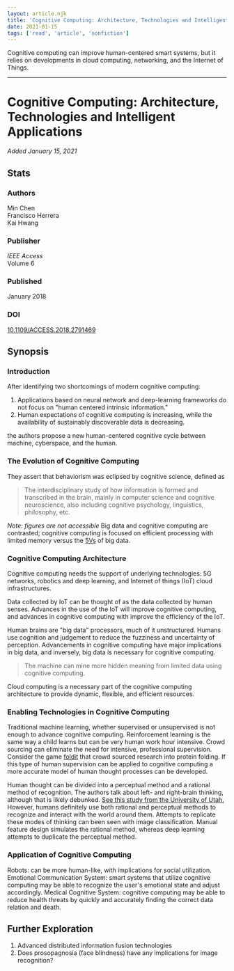 ```yaml
---
layout: article.njk
title: 'Cognitive Computing: Architecture, Technologies and Intelligent Applications'
date: 2021-01-15
tags: ['read', 'article', 'nonfiction']
---
```

Cognitive computing can improve human-centered smart systems, but it relies on developments in cloud computing, networking, and the Internet of Things. 

<!-- excerpt -->

---

# Cognitive Computing: Architecture, Technologies and Intelligent Applications

*Added January 15, 2021*

## Stats

### Authors

Min Chen<br>
Francisco Herrera<br>
Kai Hwang

### Publisher

*IEEE Access*<br>
Volume 6<br>

### Published
January 2018

### DOI

[10.1109/ACCESS.2018.2791469
](https://doi.org/10.1109/ACCESS.2018.2791469)

## Synopsis

### Introduction

After identifying two shortcomings of modern cognitive computing:

1. Applications based on neural network and deep-learning frameworks do not focus on "human centered intrinsic information."
2. Human expectations of cognitive computing is increasing, while the availability of sustainably discoverable data is decreasing.

the authors propose a new human-centered cognitive cycle between machine, cyberspace, and the human.

### The Evolution of Cognitive Computing

They assert that behaviorism was eclipsed by cognitive science, defined as

> The interdisciplinary study of how information is formed and transcribed in the brain, mainly in computer science and cognitive neuroscience, also including cognitive psychology, linguistics, philosophy, etc.

*Note: figures are not accessible*
Big data and cognitive computing are contrasted; cognitive computing is focused on efficient processing with limited memory versus the [5Vs](https://www.geeksforgeeks.org/5-vs-of-big-data/) of big data.

### Cognitive Computing Architecture

Cognitive computing needs the support of underlying technologies: 5G networks, robotics and deep learning, and Internet of things (IoT) cloud infrastructures.

Data collected by IoT can be thought of as the data collected by human senses. Advances in the use of the IoT will improve cognitive computing, and advances in cognitive computing with improve the efficiency of the IoT.

Human brains are "big data" processors, much of it unstructured. Humans use cognition and judgement to reduce the fuzziness and uncertainty of perception. Advancements in cognitive computing have major implications in big data, and inversely, big data is necessary for cognitive computing.

> The machine can mine more hidden meaning from limited data using cognitive computing.

Cloud computing is a necessary part of the cognitive computing architecture to provide dynamic, flexible, and efficient resources.

### Enabling Technologies in Cognitive Computing

Traditional machine learning, whether supervised or unsupervised is not enough to advance cognitive computing. Reinforcement learning is the same way a child learns but can be very human work hour intensive. Crowd sourcing can eliminate the need for intensive, professional supervision. Consider the game [foldit](https://fold.it/) that crowd sourced research into protein folding. If this type of human supervision can be applied to cognitive computing a more accurate model of human thought processes can be developed.

Human thought can be divided into a perceptual method and a rational method of recognition. The authors talk about left- and right-brain thinking, although that is likely debunked. [See this study from the University of Utah.](https://journals.plos.org/plosone/article?id=10.1371/journal.pone.0071275) However, humans definitely use both rational and perceptual methods to recognize and interact with the world around them. Attempts to replicate these modes of thinking can been seen with image classification. Manual feature design simulates the rational method, whereas deep learning attempts to duplicate the perceptual method. 

### Application of Cognitive Computing

Robots: can be more human-like, with implications for social utilization. Emotional Communication System: smart systems that utilize cognitive computing may be able to recognize the user's emotional state and adjust accordingly. Medical Cognitive System: cognitive computing may be able to reduce health threats by quickly and accurately finding the correct data relation and death.

## Further Exploration

1. Advanced distributed information fusion technologies
2. Does prosopagnosia (face blindness) have any implications for image recognition?
